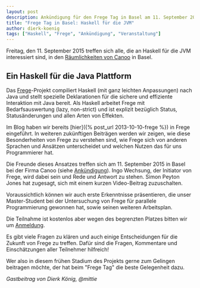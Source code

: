 ```yaml
---
layout: post
description: Ankündigung für den Frege Tag in Basel am 11. September 2015
title: "Frege Tag in Basel: Haskell für die JVM"
author: dierk-koenig
tags: ["Haskell", "Frege", "Ankündigung", "Veranstaltung"]
---
```



Freitag, den 11. September 2015 treffen sich alle, die an Haskell für die JVM interessiert
sind, in den [Räumlichkeiten von Canoo](http://www.canoo.com/blog/2015/06/30/frege-day-2015/?lang=de) in Basel.

<!-- more start -->

## Ein Haskell für die Java Plattform ##
 
Das [Frege](http://www.frege-lang.org)-Projekt
compiliert Haskell (mit ganz leichten Anpassungen) nach Java und stellt spezielle Deklarationen für die sichere und effiziente Interaktion mit Java bereit. 
Als Haskell arbeitet Frege mit Bedarfsauswertung (lazy, non-strict) und ist explizit bezüglich
Status, Statusänderungen und allen Arten von Effekten.

Im Blog haben wir bereits [hier]({% post_url 2013-10-10-frege %})
in Frege eingeführt.
In weiteren zukünftigen Beiträgen werden wir zeigen, wie diese Besonderheiten von Frege zu verstehen sind, wie Frege sich
von anderen Sprachen und Ansätzen unterscheidet und welchen Nutzen das für uns Programmierer hat. 

Die Freunde dieses Ansatzes treffen sich am 11. September 2015 in Basel bei der Firma Canoo 
(siehe [Ankündigung](http://www.canoo.com/blog/2015/06/30/frege-day-2015/?lang=de)). Ingo Wechsung, der
Initiator von Frege, wird dabei sein und Rede und Antwort zu stehen. Simon Peyton Jones hat zugesagt,
sich mit einem kurzen Video-Beitrag zuzuschalten.

Voraussichtlich können wir auch erste Erkenntnisse präsentieren, die unser Master-Student bei der Untersuchung
von Frege für parallele Programmierung gewonnen hat, sowie seinen weiteren Arbeitsplan.

Die Teilnahme ist kostenlos aber wegen des begrenzten Platzes bitten wir um [Anmeldung](http://www.canoo.com/blog/2015/06/30/frege-day-2015/?lang=de).

Es gibt viele Fragen zu klären und auch einige Entscheidungen für die Zukunft von Frege zu treffen.
Dafür sind die Fragen, Kommentare und Einschätzungen aller Teilnehmer hilfreich!

Wer also in diesem frühen Stadium des Projekts gerne zum Gelingen beitragen möchte, 
der hat beim "Frege Tag" die beste Gelegenheit dazu.

_Gastbeitrag von Dierk König, @mittie_
<!-- more end -->

